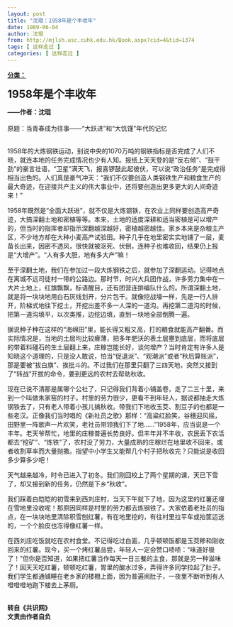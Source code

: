 ```yaml
---
layout: post
title: "沈琨：1958年是个丰收年"
date: 1989-06-04
author: 沈琨
from: http://mjlsh.usc.cuhk.edu.hk/Book.aspx?cid=4&tid=1374
tags: [ 这样走过 ]
categories: [ 这样走过 ]
---
```


<div style="margin: 15px 10px 10px 0px;">
 <div>
  <span id="ctl00_ContentPlaceHolder1_chapter1_SubjectLabel" style="font-weight:bold;text-decoration:underline;">
   分类：
  </span>
 </div>
 <p>
  <strong>
   <font size="5">
    1958年是个丰收年
   </font>
  </strong>
 </p>
 <p>
  <strong>
   ——作者：沈琨
   <br/>
  </strong>
  <br/>
  原题：当青春成为往事——“大跃进”和“大饥馑”年代的记忆
 </p>
 <p>
  <br/>
  1958年的大炼钢铁运动，别说中央的1070万吨的钢铁指标是否完成了人们不晓，就连本地的任务完成情况也少有人知。报纸上天天登的是“反右倾”、“鼓干劲”的豪言壮语，“卫星”满天飞，报喜锣鼓此起彼伏，可以说“政治任务”是完成得相当出色的。人们真是豪气冲天：“我们不仅要创造人类钢铁生产和粮食生产的最大奇迹，在迎接共产主义的伟大事业中，还将要创造出更多更大的人间奇迹来！”
 </p>
 <p>
  1958年既然是“全面大跃进”，就不仅是大炼钢铁，在农业上同样要创造高产奇迹，大搞深翻土地和密植等等。本来，土地的适度深耕和适当密植是可以增产的，但当时的指挥者却指示深翻越深越好，密植越密越佳。家乡本来是杂粮主产区，不少地方却在大种小麦高产试验田。种子几乎在地里密实实地铺了一层，麦苗长出来，因密不透风，很快就被沤死、伏倒，连种子也难收回，结果仍上报是“大增产”。“人有多大胆，地有多大产”嘛！
 </p>
 <p>
  至于深翻土地，我们在参加过一段大炼钢铁之后，就参加了深翻运动。记得地点在离城不远司徒村一带的公路边。那时节，时兴大兵团作战，许多劳力集中在一大片土地上，红旗飘飘，标语醒目，还有团营连排编队什么的。所谓深翻土地，就是将一块块地用白石灰线划开，分片包干。就像挖战壕一样，先是一行人排开，阶梯式地往下挖土，开挖出差不多一人深的一道沟。再挖第二道沟的时候，把第一道沟填平，以次类推，边挖边填，直到一块地全部倒腾一遍。
 </p>
 <p>
  据说种子种在这样的“海绵田”里，能长得又粗又高，打的粮食就能高产翻番。而实际情况是，当地的土层均比较瘠薄，把多年肥沃的表土层壅到底层，而将底层的带着料礓石的生土层翻上来，庄稼岂能长好，谈何增产？当时肯定有许多人是知晓这个道理的，只是没人敢说，怕当“促退派”、“观潮派”或者“秋后算账派”，那是要被“拔白旗”、挨批斗的。不过我们在那里只翻了三四天地，突然又接到了“转战”开拔的命令，要到更远的农村去帮助秋收。
 </p>
 <p>
  现在已说不清那是属哪个公社了，只记得我们背着小铺盖卷，走了二三十里，来到一个叫做朱家窑的村子。村里的劳力很少，更看不到年轻人，据说都抽走大炼钢铁去了，只有老人带着小孩儿搞秋收。带我们下地收玉茭、割豆子的也都是一些老汉。正像我们当时唱的《新社员之歌》那样：“高粱红脸笑，谷穗迎风摇，田野里一阵歌声一片欢笑，老社员带领我们下了地……”1958年，应当说是一个丰年。老天爷帮忙，地里的庄稼普遍长势良好。但丰年并不丰收，农民丢下农活都去“挖矿”、“炼铁”了，农村没了劳力，大量成熟的庄稼烂在地里收不回来，或者收割草率而大量抛撒。指望中小学生又能帮几个村子把秋收完？只能说是收回多少算多少吧！
 </p>
 <p>
  天气越来越冷，时令已进入了初冬。我们刚回校上了两个星期的课，天已下雪了，却又接到新的任务，仍然是下乡“秋收”。
 </p>
 <p>
  我们踩着白皑皑的初雪来到西刘庄村，当天下午就下了地，因为这里的红薯还埋在雪地里没收呢！那原因同样是村里的劳力都去炼钢铁了。大家依着老社员的指点，在一块块地里清除积雪刨红薯，有在地里挖的，有往村里拉平车或抬筐运送的，一个个脸皮也冻得像红薯一样。
 </p>
 <p>
  在西刘庄吃饭就吃在农村食堂。不记得吃过白面，几乎顿顿饭都是玉茭糁和刚收回来的红薯。现今，买一个烤红薯品尝，年轻人一定会赞口啧啧：“味道好极了！”但你是否知道，如果把红薯当作每天一日三餐的主食，那就是另一种滋味了！因天天吃红薯，顿顿吃红薯，胃里的酸水过多，弄得许多同学拉起了肚子。我们学生都通铺睡在老乡家的楼棚上面，因为普遍闹肚子，一夜里不断听到有人噔噔噔地跑下楼去上茅厕。
 </p>
 <p>
  <br/>
  <strong>
   转自《共识网》
   <br/>
   文责由作者自负
  </strong>
 </p>
</div>

